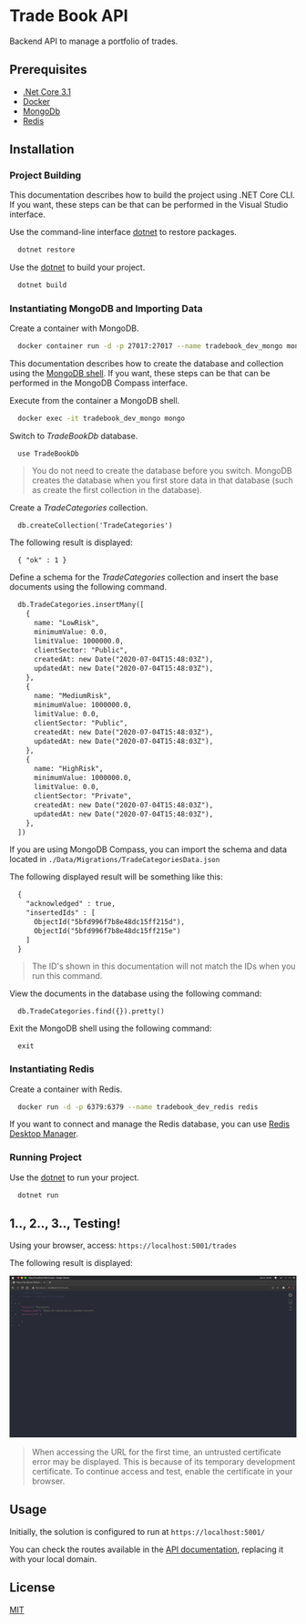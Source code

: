 # Trade Book API

Backend API to manage a portfolio of trades.

## Prerequisites

- [.Net Core 3.1](https://dotnet.microsoft.com/download)
- [Docker](https://www.docker.com/)
- [MongoDb](https://www.mongodb.com/)
- [Redis](https://redis.io/)

## Installation

### Project Building

This documentation describes how to build the project using .NET Core CLI. If you want, these steps can be that can be performed in the Visual Studio interface.

Use the command-line interface [dotnet](https://docs.microsoft.com/pt-br/dotnet/core/tools/) to restore packages.

```bash
  dotnet restore
```

Use the [dotnet](https://docs.microsoft.com/pt-br/dotnet/core/tools/) to build your project.

```bash
  dotnet build
```

### Instantiating MongoDB and Importing Data

Create a container with MongoDB.

```bash
  docker container run -d -p 27017:27017 --name tradebook_dev_mongo mongo
```

This documentation describes how to create the database and collection using the [MongoDB shell](https://docs.mongodb.com/manual/mongo/). If you want, these steps can be that can be performed in the MongoDB Compass interface.

Execute from the container a MongoDB shell.

```bash
  docker exec -it tradebook_dev_mongo mongo
```

Switch to _TradeBookDb_ database.

```mongo
  use TradeBookDb
```

> You do not need to create the database before you switch. MongoDB creates the database when you first store data in that database (such as create the first collection in the database).

Create a _TradeCategories_ collection.

```mongo
  db.createCollection('TradeCategories')
```

The following result is displayed:

```mongo
  { "ok" : 1 }
```

Define a schema for the _TradeCategories_ collection and insert the base documents using the following command.

```mongo
  db.TradeCategories.insertMany([
    {
      name: "LowRisk",
      minimumValue: 0.0,
      limitValue: 1000000.0,
      clientSector: "Public",
      createdAt: new Date("2020-07-04T15:48:03Z"),
      updatedAt: new Date("2020-07-04T15:48:03Z"),
    },
    {
      name: "MediumRisk",
      minimumValue: 1000000.0,
      limitValue: 0.0,
      clientSector: "Public",
      createdAt: new Date("2020-07-04T15:48:03Z"),
      updatedAt: new Date("2020-07-04T15:48:03Z"),
    },
    {
      name: "HighRisk",
      minimumValue: 1000000.0,
      limitValue: 0.0,
      clientSector: "Private",
      createdAt: new Date("2020-07-04T15:48:03Z"),
      updatedAt: new Date("2020-07-04T15:48:03Z"),
    },
  ])
```

If you are using MongoDB Compass, you can import the schema and data located in `./Data/Migrations/TradeCategoriesData.json`

The following displayed result will be something like this:

```mongo
  {
    "acknowledged" : true,
    "insertedIds" : [
      ObjectId("5bfd996f7b8e48dc15ff215d"),
      ObjectId("5bfd996f7b8e48dc15ff215e")
    ]
  }
```

> The ID's shown in this documentation will not match the IDs when you run this command.

View the documents in the database using the following command:

```mongo
  db.TradeCategories.find({}).pretty()
```

Exit the MongoDB shell using the following command:

```mongo
  exit
```

### Instantiating Redis

Create a container with Redis.

```bash
  docker run -d -p 6379:6379 --name tradebook_dev_redis redis
```

If you want to connect and manage the Redis database, you can use [Redis Desktop Manager](https://redisdesktop.com/).

### Running Project

Use the [dotnet](https://docs.microsoft.com/pt-br/dotnet/core/tools/) to run your project.

```bash
  dotnet run
```

## 1.., 2.., 3.., Testing!

Using your browser, access: `https://localhost:5001/trades`

The following result is displayed:

![](../public/content/api_test_get.png)

> When accessing the URL for the first time, an untrusted certificate error may be displayed. This is because of its temporary development certificate. To continue access and test, enable the certificate in your browser.

## Usage

Initially, the solution is configured to run at `https://localhost:5001/`

You can check the routes available in the [API documentation](https://trade-book.readme.io/), replacing it with your local domain.

## License

[MIT](https://choosealicense.com/licenses/mit/)
